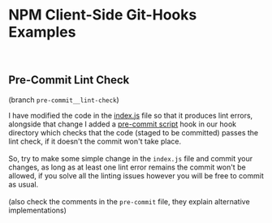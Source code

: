 # NPM Client-Side Git-Hooks Examples

\
&NewLine;
## Pre-Commit Lint Check

(branch `pre-commit__lint-check`)

I have modified the code in the [index.js](./index.js) file so that it produces lint errors, alongside that change I added a [pre-commit script](git-hooks/pre-commit) hook in our hook directory which checks that the code (staged to be committed) passes the lint check, if it doesn't the commit won't take place.
\
\
So, try to make some simple change in the `index.js` file and commit your changes, as long as at least one lint error remains the commit won't be allowed, if you solve all the linting issues however you will be free to commit as usual.
\
\
(also check the comments in the `pre-commit` file, they explain alternative implementations)